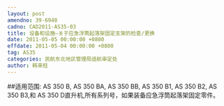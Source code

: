 ```yaml
---
layout: post
amendno: 39-6948
cadno: CAD2011-AS35-03
title: 设备和设施—关于应急浮筒起落架固定支架的检查/更换
date: 2011-05-05 00:00:00 +0800
effdate: 2011-05-04 00:00:00 +0800
tag: AS35
categories: 民航东北地区管理局适航审定处
author: 韩来柱
---
```


##适用范围:
AS 350 B, AS 350 BA, AS 350 BB, AS 350 B1, AS 350 B2, AS 350 B3,和 AS 350 D直升机,所有系列号，如果装备应急浮筒起落架固定零件。

